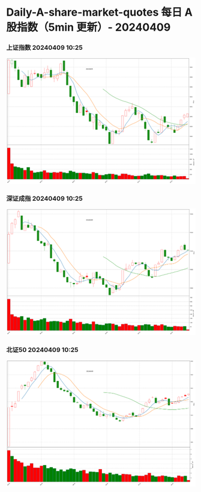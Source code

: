 
# Daily-A-share-market-quotes 每日 A 股指数（5min 更新）- 20240409

### 上证指数 20240409 10:25
![](./fig/2024/4/20240409-sh000001.png)

### 深证成指 20240409 10:25
![](./fig/2024/4/20240409-sz399001.png)

### 北证50 20240409 10:25
![](./fig/2024/4/20240409-bj899050.png)
